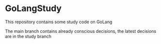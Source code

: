 # GoLangStudy
This repository contains some study code on GoLang

The main branch contains already conscious decisions, the latest decisions are in the study branch
